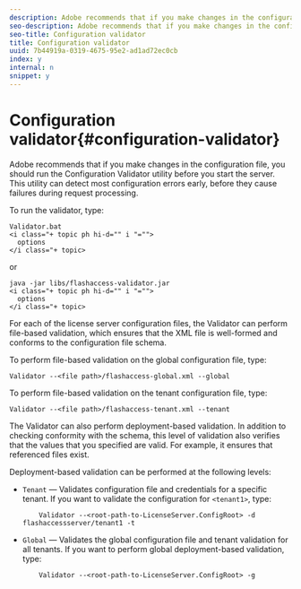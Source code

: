```yaml
---
description: Adobe recommends that if you make changes in the configuration file, you should run the Configuration Validator utility before you start the server. This utility can detect most configuration errors early, before they cause failures during request processing.
seo-description: Adobe recommends that if you make changes in the configuration file, you should run the Configuration Validator utility before you start the server. This utility can detect most configuration errors early, before they cause failures during request processing.
seo-title: Configuration validator
title: Configuration validator
uuid: 7b44919a-0319-4675-95e2-ad1ad72ec0cb
index: y
internal: n
snippet: y
---
```


# Configuration validator{#configuration-validator}

Adobe recommends that if you make changes in the configuration file, you should run the Configuration Validator utility before you start the server. This utility can detect most configuration errors early, before they cause failures during request processing.

To run the validator, type:

```
Validator.bat  
<i class="+ topic ph hi-d="" i "="">
  options  
</i class="+ topic>
```

or

```
java -jar libs/flashaccess-validator.jar  
<i class="+ topic ph hi-d="" i "="">
  options 
</i class="+ topic>
```

For each of the license server configuration files, the Validator can perform file-based validation, which ensures that the XML file is well-formed and conforms to the configuration file schema.

To perform file-based validation on the global configuration file, type:

```
Validator --<file path>/flashaccess-global.xml --global
```

To perform file-based validation on the tenant configuration file, type:

```
Validator --<file path>/flashaccess-tenant.xml --tenant
```

The Validator can also perform deployment-based validation. In addition to checking conformity with the schema, this level of validation also verifies that the values that you specified are valid. For example, it ensures that referenced files exist.

Deployment-based validation can be performed at the following levels:

* `Tenant` — Validates configuration file and credentials for a specific tenant. If you want to validate the configuration for `<tenant1>`, type: 

  ```
      Validator --<root-path-to-LicenseServer.ConfigRoot> -d flashaccessserver/tenant1 -t
  ```

* `Global` — Validates the global configuration file and tenant validation for all tenants. If you want to perform global deployment-based validation, type: 

  ```
      Validator --<root-path-to-LicenseServer.ConfigRoot> -g
  ```


